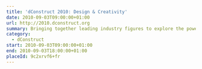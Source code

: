 ```yaml
---
title: 'dConstruct 2010: Design & Creativity'
date: 2010-09-03T09:00:00+01:00
url: http://2010.dconstruct.org
summary: Bringing together leading industry figures to explore the power of design thinking and show how we can all become just a little bit more creative.
category:
  - dConstruct
start: 2010-09-03T09:00:00+01:00
end: 2010-09-03T18:00:00+01:00
placeId: 9c2xrvf6+fr
---
```


